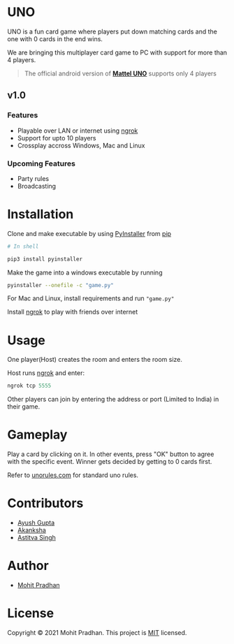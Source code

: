 # UNO
UNO is a fun card game where players put down matching cards and the one with 0 cards in the end wins.

We are bringing this multiplayer card game to PC with support for more than 4 players.
> The official android version of **[Mattel UNO](https://play.google.com/store/apps/details?id=com.matteljv.uno&hl=en_IN&gl=US)** supports only 4 players

## v1.0

### Features
- Playable over LAN or internet using [ngrok](https://ngrok.com/)
- Support for upto 10 players
- Crossplay accross Windows, Mac and Linux

### Upcoming Features
- Party rules
- Broadcasting


# Installation
Clone and make executable by using [PyInstaller](https://pyinstaller.readthedocs.io/en/stable/) from [pip](https://pip.pypa.io/en/stable/)
```powershell
# In shell

pip3 install pyinstaller
```
Make the game into a windows executable by running
```bash
pyinstaller --onefile -c "game.py"
```
For Mac and Linux, install requirements and run  ``` "game.py" ``` 

Install [ngrok](https://ngrok.com/) to play with friends over internet

# Usage
One player(Host) creates the room and enters the room size. 

Host runs [ngrok](https://ngrok.com/) and enter:
```powershell
ngrok tcp 5555
```
Other players can join by entering the address or port (Limited to India) in their game.

# Gameplay
Play a card by clicking on it. In other events, press "OK" button to agree with the specific event. Winner gets decided by getting to 0 cards first.

Refer to [unorules.com](https://www.unorules.com/) for standard uno rules.

# Contributors
- [Ayush Gupta](https://github.com/AyushGupta57)
- [Akanksha](https://github.com/itsjustakanksha)
- [Astitva Singh](https://github.com/astitva-s)

# Author 
- [Mohit Pradhan](https://github.com/copyninja17)

# License
Copyright © 2021 Mohit Pradhan.
This project is [MIT](/LICENSE.md) licensed.
